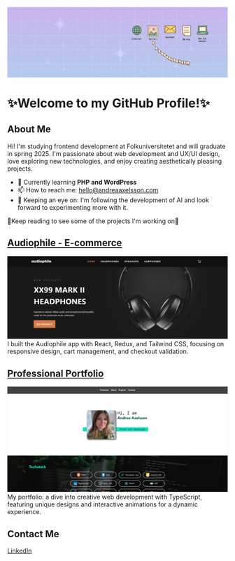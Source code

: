 ![header](https://github.com/Andrea-Axelsson/Andrea-Axelsson/blob/main/Header2.png?raw=true)

# ✨Welcome to my GitHub Profile!✨

## About Me
Hi! I'm studying frontend development at Folkuniversitetet and will graduate in spring 2025. I'm passionate about web development and UX/UI design, love exploring new technologies, and enjoy creating aesthetically pleasing projects.

- 🌱 Currently learning **PHP and WordPress**
- 📫 How to reach me: [hello@andreaaxelsson.com](mailto:hello@andreaaxelsson.com)
- 👀 Keeping an eye on: I'm following the development of AI and look forward to experimenting more with it.

🚀Keep reading to see some of the projects I'm working on🚀

## [Audiophile - E-commerce](https://github.com/Andrea-Axelsson/audiophile)
![Audiophile](https://github.com/Andrea-Axelsson/Andrea-Axelsson/blob/main/audiophile.png?raw=true)
I built the Audiophile app with React, Redux, and Tailwind CSS, focusing on responsive design, cart management, and checkout validation.

## [Professional Portfolio](https://github.com/Andrea-Axelsson/portfolio-mars-2024)
![Portfolio](https://github.com/Andrea-Axelsson/Andrea-Axelsson/blob/main/portfolio-img.png?raw=true)
My portfolio: a dive into creative web development with TypeScript, featuring unique designs and interactive animations for a dynamic experience.

## Contact Me
[LinkedIn](https://www.linkedin.com/in/axelsson-andrea/)
